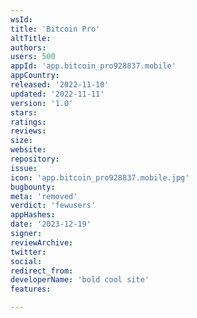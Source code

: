 ```yaml
---
wsId: 
title: 'Bitcoin Pro'
altTitle: 
authors: 
users: 500
appId: 'app.bitcoin_pro928837.mobile'
appCountry: 
released: '2022-11-10'
updated: '2022-11-11'
version: '1.0'
stars: 
ratings: 
reviews: 
size: 
website: 
repository: 
issue: 
icon: 'app.bitcoin_pro928837.mobile.jpg'
bugbounty: 
meta: 'removed'
verdict: 'fewusers'
appHashes: 
date: '2023-12-19'
signer: 
reviewArchive: 
twitter: 
social: 
redirect_from: 
developerName: 'bold cool site'
features: 

---
```



